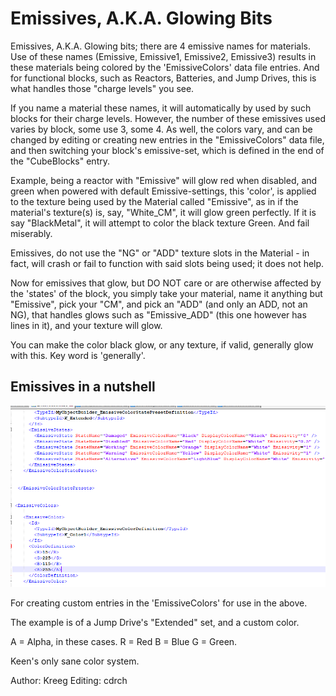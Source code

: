 # Emissives, A.K.A. Glowing Bits

Emissives, A.K.A. Glowing bits; there are 4 emissive names for materials. Use of these names (Emissive, Emissive1, Emissive2, Emissive3) results in these materials being colored by the 'EmissiveColors' data file entries. And for functional blocks, such as Reactors, Batteries, and Jump Drives, this is what handles those "charge levels" you see.

If you name a material these names, it will automatically by used by such blocks for their charge levels. However, the number of these emissives used varies by block, some use 3, some 4. As well, the colors vary, and can be changed by editing or creating new entries in the "EmissiveColors" data file, and then switching your block's emissive-set, which is defined in the end of the "CubeBlocks" entry.

Example, being a reactor with "Emissive" will glow red when disabled, and green when powered with default Emissive-settings, this 'color', is applied to the texture being used by the Material called "Emissive", as in if the material's texture(s) is, say, "White_CM", it will glow green perfectly. If it is say "BlackMetal", it will attempt to color the black texture Green. And fail miserably.

Emissives, do not use the "NG" or "ADD" texture slots in the Material - in fact, will crash or fail to function with said slots being used; it does not help.

Now for emissives that glow, but DO NOT care or are otherwise affected by the 'states' of the block, you simply take your material, name it anything but "Emissive", pick your "CM", and pick an "ADD" (and only an ADD, not an NG), that handles glows such as "Emissive_ADD" (this one however has lines in it), and your texture will glow.

You can make the color black glow, or any texture, if valid, generally glow with this. Key word is 'generally'.

## Emissives in a nutshell

![alt text](/tutorials/images/emissive-colors-example-kreeg.png "Emissive Colors Example By Kreeg")

For creating custom entries in the 'EmissiveColors' for use in the above.

The example is of a Jump Drive's "Extended" set, and a custom color.

A = Alpha, in these cases.
R = Red
B = Blue
G = Green.

Keen's only sane color system.

Author: Kreeg
Editing: cdrch
